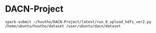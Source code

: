 # DACN-Project

```
spark-submit ~/huutho/DACN-Project/latest/run_0_upload_hdfs_ver2.py  /home/ubuntu/huutho/dataset /user/ubuntu/dacn/dataset
```
